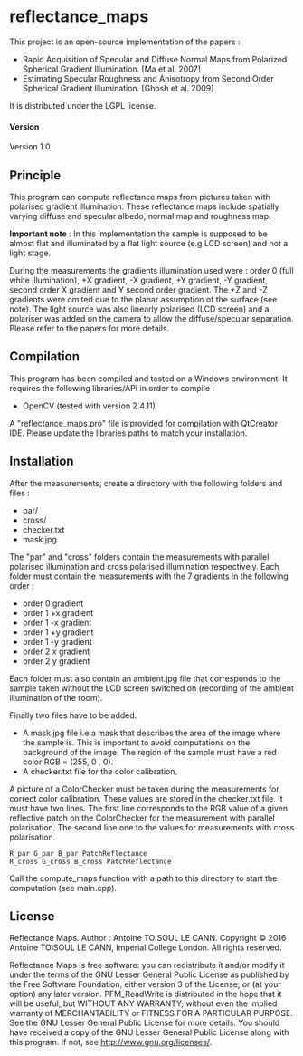 # reflectance_maps
This project is an open-source implementation of the papers : 

* Rapid Acquisition of Specular and Diffuse Normal Maps from Polarized Spherical Gradient Illumination. [Ma et al. 2007]
* Estimating Specular Roughness and Anisotropy from Second Order Spherical Gradient Illumination. [Ghosh et al. 2009]

It is distributed under the LGPL license.

#### Version

Version 1.0

## Principle

This program can compute reflectance maps from pictures taken with polarised gradient illumination. These reflectance maps include spatially varying diffuse and specular albedo, normal map and roughness map.

**Important note** : In this implementation the sample is supposed to be almost flat and illuminated by a flat light source (e.g LCD screen) and not a light stage.

During the measurements the gradients illumination used were : order 0 (full white illumination), +X gradient, -X gradient, +Y gradient, -Y gradient, second order X gradient and Y second order gradient. The +Z and -Z gradients were omited due to the planar assumption of the surface (see note). The light source was also linearly polarised (LCD screen) and a polariser was added on the camera to allow the diffuse/specular separation. Please refer to the papers for more details.

## Compilation
This program has been compiled and tested on a Windows environment.
It requires the following libraries/API in order to compile :

* OpenCV (tested with version 2.4.11)

A "reflectance_maps.pro" file is provided for compilation with QtCreator IDE. Please update the libraries paths to match your installation.

## Installation
After the measurements, create a directory with the following folders and files : 
* par/
* cross/
* checker.txt
* mask.jpg

The "par" and "cross" folders contain the measurements with parallel polarised illumination and cross polarised illumination respectively. Each folder must contain the measurements with the 7 gradients in the following order : 

* order 0 gradient
* order 1 +x gradient
* order 1 -x gradient
* order 1 +y gradient
* order 1 -y gradient
* order 2 x gradient
* order 2 y gradient

Each folder must also contain an ambient.jpg file that corresponds to the sample taken without the LCD screen switched on (recording of the ambient illumination of the room).

Finally two files have to be added. 

* A mask.jpg file i.e a mask that describes the area of the image where the sample is. This is important to avoid computations on the background of the image. The region of the sample must have a red color RGB = (255, 0 , 0).
* A checker.txt file for the color calibration. 

A picture of a ColorChecker must be taken during the measurements for correct color calibration. These values are stored in the checker.txt file. It must have two lines. The first line corresponds to the RGB value of a given reflective patch on the ColorChecker for the measurement with parallel polarisation. The second line one to the values for measurements with cross polarisation.

```
R_par G_par B_par PatchReflectance
R_cross G_cross B_cross PatchReflectance
```

Call the compute_maps function with a path to this directory to start the computation (see main.cpp).

## License

Reflectance Maps. Author :  Antoine TOISOUL LE CANN. Copyright © 2016 Antoine TOISOUL LE CANN, Imperial College London. All rights reserved.

Reflectance Maps is free software: you can redistribute it and/or modify it under the terms of the GNU Lesser General Public License as published by the Free Software Foundation, either version 3 of the License, or (at your option) any later version. PFM_ReadWrite is distributed in the hope that it will be useful, but WITHOUT ANY WARRANTY; without even the implied warranty of MERCHANTABILITY or FITNESS FOR A PARTICULAR PURPOSE. See the GNU Lesser General Public License for more details. You should have received a copy of the GNU Lesser General Public License along with this program. If not, see <http://www.gnu.org/licenses/>.
